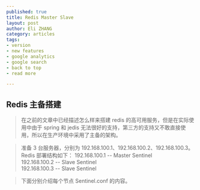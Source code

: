 ```yaml
---
published: true
title: Redis Master Slave
layout: post
author: Eli ZHANG 
category: articles
tags:
- version
- new features
- google analytics
- google search
- back to top
- read more

---
```


## Redis 主备搭建

> 在之前的文章中已经描述怎么样来搭建 redis 的高可用服务，但是在实际使用中由于 spring 和 jedis 无法很好的支持，第三方的支持又不敢直接使用，所以在生产环境中采用了主备的架构。

> 准备 3 台服务器，分别为 192.168.100.1、192.168.100.2、192.168.100.3。Redis 部署结构如下：
> 192.168.100.1 -- Master Sentinel <br />
> 192.168.100.2 -- Slave  Sentinel <br />
> 192.168.100.3 -- Slave  Sentinel <br />

> 下面分别介绍每个节点 Sentinel.conf 的内容。

```


```